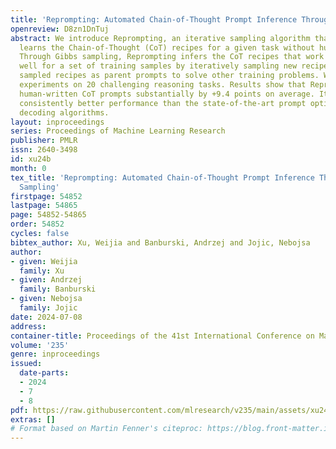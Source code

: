 ```yaml
---
title: 'Reprompting: Automated Chain-of-Thought Prompt Inference Through Gibbs Sampling'
openreview: D8zn1DnTuj
abstract: We introduce Reprompting, an iterative sampling algorithm that automatically
  learns the Chain-of-Thought (CoT) recipes for a given task without human intervention.
  Through Gibbs sampling, Reprompting infers the CoT recipes that work consistently
  well for a set of training samples by iteratively sampling new recipes using previously
  sampled recipes as parent prompts to solve other training problems. We conduct extensive
  experiments on 20 challenging reasoning tasks. Results show that Reprompting outperforms
  human-written CoT prompts substantially by +9.4 points on average. It also achieves
  consistently better performance than the state-of-the-art prompt optimization and
  decoding algorithms.
layout: inproceedings
series: Proceedings of Machine Learning Research
publisher: PMLR
issn: 2640-3498
id: xu24b
month: 0
tex_title: 'Reprompting: Automated Chain-of-Thought Prompt Inference Through {G}ibbs
  Sampling'
firstpage: 54852
lastpage: 54865
page: 54852-54865
order: 54852
cycles: false
bibtex_author: Xu, Weijia and Banburski, Andrzej and Jojic, Nebojsa
author:
- given: Weijia
  family: Xu
- given: Andrzej
  family: Banburski
- given: Nebojsa
  family: Jojic
date: 2024-07-08
address:
container-title: Proceedings of the 41st International Conference on Machine Learning
volume: '235'
genre: inproceedings
issued:
  date-parts:
  - 2024
  - 7
  - 8
pdf: https://raw.githubusercontent.com/mlresearch/v235/main/assets/xu24b/xu24b.pdf
extras: []
# Format based on Martin Fenner's citeproc: https://blog.front-matter.io/posts/citeproc-yaml-for-bibliographies/
---
```

